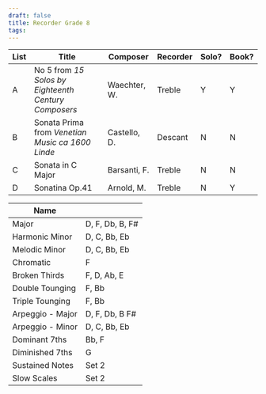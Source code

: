 ```yaml
---
draft: false
title: Recorder Grade 8
tags:
---
```


| List | Title                                                | Composer     | Recorder | Solo? | Book? |
| ---- | ---------------------------------------------------- | ------------ | -------- | ----- | ----- |
| A    | No 5 from *15 Solos by Eighteenth Century Composers* | Waechter, W. | Treble   | Y     | Y     |
| B    | Sonata Prima from *Venetian Music ca 1600 Linde*     | Castello, D. | Descant  | N     | N     |
| C    | Sonata in C Major                                    | Barsanti, F. | Treble   | N     | N     |
| D    | Sonatina Op.41                                       | Arnold, M.   | Treble   | N     | Y     |

| Name             |                 |
| ---------------- | --------------- |
| Major            | D, F, Db, B, F# |
| Harmonic Minor   | D, C, Bb, Eb    |
| Melodic Minor    | D, C, Bb, Eb    |
| Chromatic        | F               |
| Broken Thirds    | F, D, Ab, E     |
| Double Tounging  | F, Bb           |
| Triple Tounging  | F, Bb           |
| Arpeggio - Major | D, F, Db, B F#  |
| Arpeggio - Minor | D, C, Bb, Eb    |
| Dominant 7ths    | Bb, F           |
| Diminished 7ths  | G               |
| Sustained Notes  | Set 2           |
| Slow Scales      | Set 2           |
